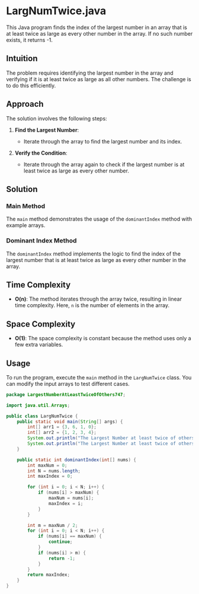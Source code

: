 # LargNumTwice.java

This Java program finds the index of the largest number in an array that is at least twice as large as every other number in the array. If no such number exists, it returns -1.

## Intuition

The problem requires identifying the largest number in the array and verifying if it is at least twice as large as all other numbers. The challenge is to do this efficiently.

## Approach

The solution involves the following steps:

1. **Find the Largest Number**:
   - Iterate through the array to find the largest number and its index.

2. **Verify the Condition**:
   - Iterate through the array again to check if the largest number is at least twice as large as every other number.

## Solution

### Main Method

The `main` method demonstrates the usage of the `dominantIndex` method with example arrays.

### Dominant Index Method

The `dominantIndex` method implements the logic to find the index of the largest number that is at least twice as large as every other number in the array.

## Time Complexity

- **O(n)**: The method iterates through the array twice, resulting in linear time complexity. Here, `n` is the number of elements in the array.

## Space Complexity

- **O(1)**: The space complexity is constant because the method uses only a few extra variables.

## Usage

To run the program, execute the `main` method in the `LargNumTwice` class. You can modify the input arrays to test different cases.

```java
package LargestNumberAtLeastTwiceOfOthers747;

import java.util.Arrays;

public class LargNumTwice {
    public static void main(String[] args) {
        int[] arr1 = {3, 6, 1, 0};
        int[] arr2 = {1, 2, 3, 4};
        System.out.println("The Largest Number at least twice of others in array " + Arrays.toString(arr1) + " is : " + dominantIndex(arr1));
        System.out.println("The Largest Number at least twice of others in array " + Arrays.toString(arr2) + " is : " + dominantIndex(arr2));
    }

    public static int dominantIndex(int[] nums) {
        int maxNum = 0;
        int N = nums.length;
        int maxIndex = 0;

        for (int i = 0; i < N; i++) {
            if (nums[i] > maxNum) {
                maxNum = nums[i];
                maxIndex = i;
            }
        }

        int m = maxNum / 2;
        for (int i = 0; i < N; i++) {
            if (nums[i] == maxNum) {
                continue;
            }
            if (nums[i] > m) {
                return -1;
            }
        }
        return maxIndex;
    }
}